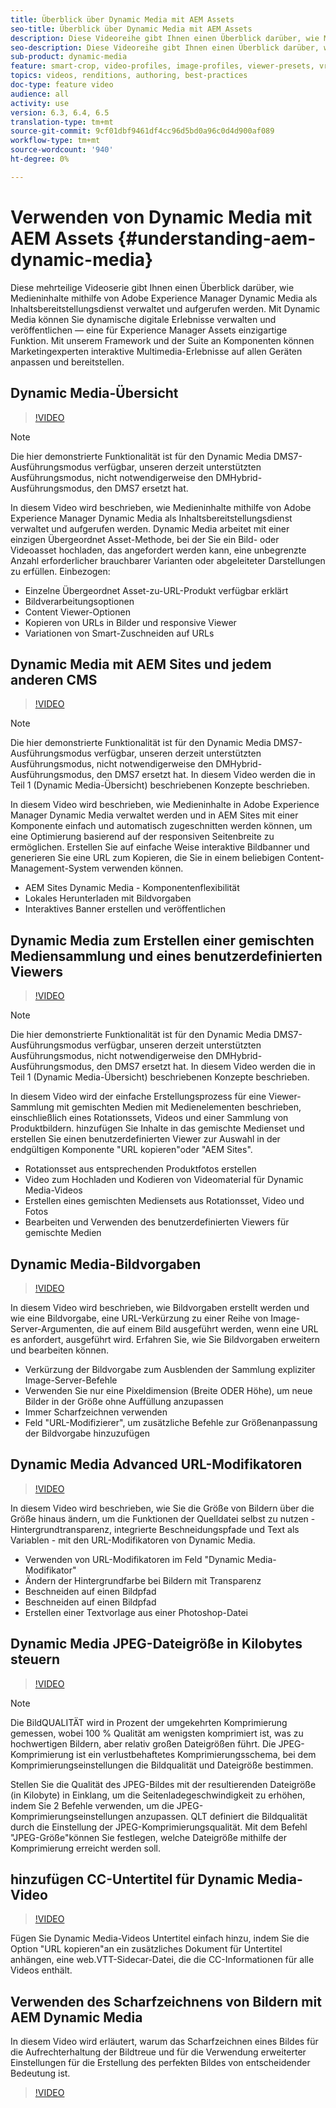 ```yaml
---
title: Überblick über Dynamic Media mit AEM Assets
seo-title: Überblick über Dynamic Media mit AEM Assets
description: Diese Videoreihe gibt Ihnen einen Überblick darüber, wie Medieninhalte mithilfe von Adobe Experience Manager Dynamic Media als Inhaltsbereitstellungsdienst verwaltet und aufgerufen werden. Mit Dynamic Media können Sie dynamische digitale Erlebnisse verwalten und veröffentlichen — eine für Experience Manager Assets einzigartige Funktion. Mit unserem Framework und der Suite an Komponenten können Marketingexperten interaktive Multimedia-Erlebnisse auf allen Geräten anpassen und bereitstellen.
seo-description: Diese Videoreihe gibt Ihnen einen Überblick darüber, wie Medieninhalte mithilfe von Adobe Experience Manager Dynamic Media als Inhaltsbereitstellungsdienst verwaltet und aufgerufen werden. Mit Dynamic Media können Sie dynamische digitale Erlebnisse verwalten und veröffentlichen — eine für Experience Manager Assets einzigartige Funktion. Mit unserem Framework und der Suite an Komponenten können Marketingexperten interaktive Multimedia-Erlebnisse auf allen Geräten anpassen und bereitstellen.
sub-product: dynamic-media
feature: smart-crop, video-profiles, image-profiles, viewer-presets, vr-360, sets
topics: videos, renditions, authoring, best-practices
doc-type: feature video
audience: all
activity: use
version: 6.3, 6.4, 6.5
translation-type: tm+mt
source-git-commit: 9cf01dbf9461df4cc96d5bd0a96c0d4d900af089
workflow-type: tm+mt
source-wordcount: '940'
ht-degree: 0%

---
```



# Verwenden von Dynamic Media mit AEM Assets {#understanding-aem-dynamic-media}

Diese mehrteilige Videoserie gibt Ihnen einen Überblick darüber, wie Medieninhalte mithilfe von Adobe Experience Manager Dynamic Media als Inhaltsbereitstellungsdienst verwaltet und aufgerufen werden. Mit Dynamic Media können Sie dynamische digitale Erlebnisse verwalten und veröffentlichen — eine für Experience Manager Assets einzigartige Funktion. Mit unserem Framework und der Suite an Komponenten können Marketingexperten interaktive Multimedia-Erlebnisse auf allen Geräten anpassen und bereitstellen.

## Dynamic Media-Übersicht

>[!VIDEO](https://video.tv.adobe.com/v/27144/?quality=9&learn=on)

>[!NOTE]
>
>Die hier demonstrierte Funktionalität ist für den Dynamic Media DMS7-Ausführungsmodus verfügbar, unseren derzeit unterstützten Ausführungsmodus, nicht notwendigerweise den DMHybrid-Ausführungsmodus, den DMS7 ersetzt hat.

In diesem Video wird beschrieben, wie Medieninhalte mithilfe von Adobe Experience Manager Dynamic Media als Inhaltsbereitstellungsdienst verwaltet und aufgerufen werden. Dynamic Media arbeitet mit einer einzigen Übergeordnet Asset-Methode, bei der Sie ein Bild- oder Videoasset hochladen, das angefordert werden kann, eine unbegrenzte Anzahl erforderlicher brauchbarer Varianten oder abgeleiteter Darstellungen zu erfüllen. Einbezogen:

* Einzelne Übergeordnet Asset-zu-URL-Produkt verfügbar erklärt
* Bildverarbeitungsoptionen
* Content Viewer-Optionen
* Kopieren von URLs in Bilder und responsive Viewer
* Variationen von Smart-Zuschneiden auf URLs

## Dynamic Media mit AEM Sites und jedem anderen CMS

>[!VIDEO](https://video.tv.adobe.com/v/27145/?quality=9&learn=on)

>[!NOTE]
>
>Die hier demonstrierte Funktionalität ist für den Dynamic Media DMS7-Ausführungsmodus verfügbar, unseren derzeit unterstützten Ausführungsmodus, nicht notwendigerweise den DMHybrid-Ausführungsmodus, den DMS7 ersetzt hat. In diesem Video werden die in Teil 1 (Dynamic Media-Übersicht) beschriebenen Konzepte beschrieben.

In diesem Video wird beschrieben, wie Medieninhalte in Adobe Experience Manager Dynamic Media verwaltet werden und in AEM Sites mit einer Komponente einfach und automatisch zugeschnitten werden können, um eine Optimierung basierend auf der responsiven Seitenbreite zu ermöglichen. Erstellen Sie auf einfache Weise interaktive Bildbanner und generieren Sie eine URL zum Kopieren, die Sie in einem beliebigen Content-Management-System verwenden können.

* AEM Sites Dynamic Media - Komponentenflexibilität
* Lokales Herunterladen mit Bildvorgaben
* Interaktives Banner erstellen und veröffentlichen

## Dynamic Media zum Erstellen einer gemischten Mediensammlung und eines benutzerdefinierten Viewers

>[!VIDEO](https://video.tv.adobe.com/v/27146/?quality=9&learn=on)

>[!NOTE]
>
>Die hier demonstrierte Funktionalität ist für den Dynamic Media DMS7-Ausführungsmodus verfügbar, unseren derzeit unterstützten Ausführungsmodus, nicht notwendigerweise den DMHybrid-Ausführungsmodus, den DMS7 ersetzt hat. In diesem Video werden die in Teil 1 (Dynamic Media-Übersicht) beschriebenen Konzepte beschrieben.

In diesem Video wird der einfache Erstellungsprozess für eine Viewer-Sammlung mit gemischten Medien mit Medienelementen beschrieben, einschließlich eines Rotationssets, Videos und einer Sammlung von Produktbildern. hinzufügen Sie Inhalte in das gemischte Medienset und erstellen Sie einen benutzerdefinierten Viewer zur Auswahl in der endgültigen Komponente &quot;URL kopieren&quot;oder &quot;AEM Sites&quot;.

* Rotationsset aus entsprechenden Produktfotos erstellen
* Video zum Hochladen und Kodieren von Videomaterial für Dynamic Media-Videos
* Erstellen eines gemischten Mediensets aus Rotationsset, Video und Fotos
* Bearbeiten und Verwenden des benutzerdefinierten Viewers für gemischte Medien

## Dynamic Media-Bildvorgaben

>[!VIDEO](https://video.tv.adobe.com/v/27320/?quality=9&learn=on)

In diesem Video wird beschrieben, wie Bildvorgaben erstellt werden und wie eine Bildvorgabe, eine URL-Verkürzung zu einer Reihe von Image-Server-Argumenten, die auf einem Bild ausgeführt werden, wenn eine URL es anfordert, ausgeführt wird. Erfahren Sie, wie Sie Bildvorgaben erweitern und bearbeiten können.

* Verkürzung der Bildvorgabe zum Ausblenden der Sammlung expliziter Image-Server-Befehle
* Verwenden Sie nur eine Pixeldimension (Breite ODER Höhe), um neue Bilder in der Größe ohne Auffüllung anzupassen
* Immer Scharfzeichnen verwenden
* Feld &quot;URL-Modifizierer&quot;, um zusätzliche Befehle zur Größenanpassung der Bildvorgabe hinzuzufügen

## Dynamic Media Advanced URL-Modifikatoren

>[!VIDEO](https://video.tv.adobe.com/v/27319/?quality=9&learn=on)

In diesem Video wird beschrieben, wie Sie die Größe von Bildern über die Größe hinaus ändern, um die Funktionen der Quelldatei selbst zu nutzen - Hintergrundtransparenz, integrierte Beschneidungspfade und Text als Variablen - mit den URL-Modifikatoren von Dynamic Media.

* Verwenden von URL-Modifikatoren im Feld &quot;Dynamic Media-Modifikator&quot;
* Ändern der Hintergrundfarbe bei Bildern mit Transparenz
* Beschneiden auf einen Bildpfad
* Beschneiden auf einen Bildpfad
* Erstellen einer Textvorlage aus einer Photoshop-Datei

## Dynamic Media JPEG-Dateigröße in Kilobytes steuern

>[!VIDEO](https://video.tv.adobe.com/v/27404/?quality=9&learn=on)


>[!NOTE]
>
>Die BildQUALITÄT wird in Prozent der umgekehrten Komprimierung gemessen, wobei 100 % Qualität am wenigsten komprimiert ist, was zu hochwertigen Bildern, aber relativ großen Dateigrößen führt. Die JPEG-Komprimierung ist ein verlustbehaftetes Komprimierungsschema, bei dem Komprimierungseinstellungen die Bildqualität und Dateigröße bestimmen.

Stellen Sie die Qualität des JPEG-Bildes mit der resultierenden Dateigröße (in Kilobyte) in Einklang, um die Seitenladegeschwindigkeit zu erhöhen, indem Sie 2 Befehle verwenden, um die JPEG-Komprimierungseinstellungen anzupassen. QLT definiert die Bildqualität durch die Einstellung der JPEG-Komprimierungsqualität. Mit dem Befehl &quot;JPEG-Größe&quot;können Sie festlegen, welche Dateigröße mithilfe der Komprimierung erreicht werden soll.

## hinzufügen CC-Untertitel für Dynamic Media-Video

>[!VIDEO](https://video.tv.adobe.com/v/28074/?quality=9&learn=on)

Fügen Sie Dynamic Media-Videos Untertitel einfach hinzu, indem Sie die Option &quot;URL kopieren&quot;an ein zusätzliches Dokument für Untertitel anhängen, eine web.VTT-Sidecar-Datei, die die CC-Informationen für alle Videos enthält.

## Verwenden des Scharfzeichnens von Bildern mit AEM Dynamic Media

In diesem Video wird erläutert, warum das Scharfzeichnen eines Bildes für die Aufrechterhaltung der Bildtreue und für die Verwendung erweiterter Einstellungen für die Erstellung des perfekten Bildes von entscheidender Bedeutung ist.

>[!VIDEO](https://demos-pub.assetsadobe.com/etc/dam/viewers/s7viewers/html5/VideoViewer.html?asset=%2Fcontent%2Fdam%2Fdm-public-facing-upgrade-portal-video%2F04_DynamicImagery_AdvancedSettings_071917_BH.mp4&amp;config=/etc/dam/presets/viewer/Video_social&amp;serverUrl=https%3A%2F%2Fadobedemo62-h.assetsadobe.com%2Fis%2Fimage%2F&amp;contenturl=%2F&amp;config2=/etc/dam/presets/analytics&amp;videoserverurl=https://gateway-na.assetsadobe.com/DMGateway/public/demoCo&amp;posterimage=/content/dam/dm-public-facing-upgrade-portal-video/04_DynamicImagery_AdvancedSettings_071917_BH.mp4)

